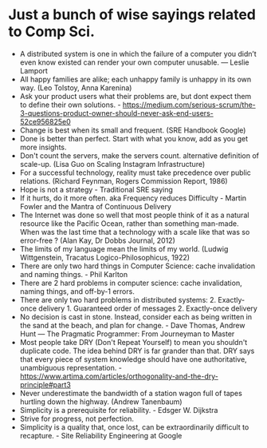 # Just a bunch of wise sayings related to Comp Sci.
- A distributed system is one in which the failure of a computer you didn’t even know existed can render your own computer unusable. — Leslie Lamport 
- All happy families are alike; each unhappy family is unhappy in its own way. (Leo Tolstoy, Anna Karenina)
- Ask your product users what their problems are, but dont expect them to define their own solutions. - https://medium.com/serious-scrum/the-3-questions-product-owner-should-never-ask-end-users-52ce956825e0 
- Change is best when its small and frequent. (SRE Handbook Google)
- Done is better than perfect. Start with what you know, add as you get more insights.
- Don't count the servers, make the servers count. alternative definition of scale-up. (Lisa Guo on Scaling Instagram Infrastructure)
- For a successful technology, reality must take precedence over public relations. (Richard Feynman, Rogers Commission Report, 1986)
- Hope is not a strategy - Traditional SRE saying
- If it hurts, do it more often. aka Frequency reduces Difficulty - Martin Fowler and the Mantra of Continuous Delivery  
- The Internet was done so well that most people think of it as a natural resource like the Pacific Ocean, rather than something man-made. When was the last time that a technology with a scale like that was so error-free ? (Alan Kay, Dr Dobbs Journal, 2012)
- The limits of my language mean the limits of my world. (Ludwig Wittgenstein, Tracatus Logico-Philosophicus, 1922)
- There are only two hard things in Computer Science: cache invalidation and naming things. - Phil Karlton
- There are 2 hard problems in computer science: cache invalidation, naming things, and off-by-1 errors.
- There are only two hard problems in distributed systems:  2. Exactly-once delivery 1. Guaranteed order of messages 2. Exactly-once delivery
- No decision is cast in stone. Instead, consider each as being written in the sand at the beach, and plan for change. - Dave Thomas, Andrew Hunt — The Pragmatic Programmer: From Journeyman to Master
- Most people take DRY (Don't Repeat Yourself) to mean you shouldn't duplicate code. The idea behind DRY is far grander than that. DRY says that every piece of system knowledge should have one authoritative, unambiguous representation. - https://www.artima.com/articles/orthogonality-and-the-dry-principle#part3
- Never underestimate the bandwidth of a station wagon full of tapes hurtling down the highway. (Andrew Tanenbaum)
- Simplicity is a prerequisite for reliability. - Edsger W. Dijkstra
- Strive for progress, not perfection.
- Simplicity is a quality that, once lost, can be extraordinarily difficult to recapture. - Site Reliability Engineering at Google
